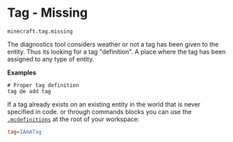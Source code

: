 # Tag - Missing

`minecraft.tag.missing`

The diagnostics tool considers weather or not a tag has been given to the entity. Thus its looking for a tag "definition". A place where the tag has been assigned to any type of entity.


**Examples**

```mcfunction
# Proper tag definition
tag @e add tag
```

If a tag already exists on an existing entity in the world that is never specified in code. or through commands blocks you can use the [`.mcdefinitions`](https://faq.blockception.dev/mcproject/mcdefinitions) at the root of your workspace:

```ini
tag=IAmATag
```
